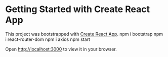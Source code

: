 # Getting Started with Create React App

This project was bootstrapped with [Create React App](https://github.com/facebook/create-react-app).
npm i bootstrap
npm i react-router-dom
npm i axios
npm start

Open [http://localhost:3000](http://localhost:3000) to view it in your browser.
